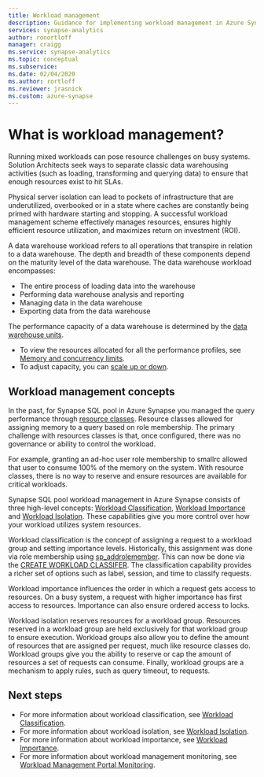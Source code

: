 ```yaml
---
title: Workload management 
description: Guidance for implementing workload management in Azure Synapse Analytics.
services: synapse-analytics
author: ronortloff
manager: craigg
ms.service: synapse-analytics
ms.topic: conceptual
ms.subservice: 
ms.date: 02/04/2020
ms.author: rortloff
ms.reviewer: jrasnick
ms.custom: azure-synapse
---
```


# What is workload management?

Running mixed workloads can pose resource challenges on busy systems.  Solution Architects seek ways to separate classic data warehousing activities (such as loading, transforming and querying data) to ensure that enough resources exist to hit SLAs.  

Physical server isolation can lead to pockets of infrastructure that are underutilized, overbooked or in a state where caches are constantly being primed with hardware starting and stopping.  A successful workload management scheme effectively manages resources, ensures highly efficient resource utilization, and maximizes return on investment (ROI).

A data warehouse workload refers to all operations that transpire in relation to a data warehouse. The depth and breadth of these components depend on the maturity level of the data warehouse.  The data warehouse workload encompasses: 
- The entire process of loading data into the warehouse 
- Performing data warehouse analysis and reporting
- Managing data in the data warehouse 
- Exporting data from the data warehouse

The performance capacity of a data warehouse is determined by the [data warehouse units](what-is-a-data-warehouse-unit-dwu-cdwu.md).
- To view the resources allocated for all the performance profiles, see [Memory and concurrency limits](memory-concurrency-limits.md).
- To adjust capacity, you can [scale up or down](quickstart-scale-compute-portal.md).

## Workload management concepts

In the past, for Synapse SQL pool in Azure Synapse you managed the query performance through [resource classes](resource-classes-for-workload-management.md).  Resource classes allowed for assigning memory to a query based on role membership.  The primary challenge with resources classes is that, once configured, there was no governance or ability to control the workload.  

For example, granting an ad-hoc user role membership to smallrc allowed that user to consume 100% of the memory on the system.  With resource classes, there is no way to reserve and ensure resources are available for critical workloads.

Synapse SQL pool workload management in Azure Synapse consists of three high-level concepts: [Workload Classification](sql-data-warehouse-workload-classification.md), [Workload Importance](sql-data-warehouse-workload-importance.md) and [Workload Isolation](sql-data-warehouse-workload-isolation.md).  These capabilities give you more control over how your workload utilizes system resources.

Workload classification is the concept of assigning a request to a workload group and setting importance levels.  Historically, this assignment was done via role membership using [sp_addrolemember](https://docs.microsoft.com/azure/sql-data-warehouse/resource-classes-for-workload-management#change-a-users-resource-class).  This can now be done via the [CREATE WORKLOAD CLASSIFER](https://docs.microsoft.com/sql/t-sql/statements/create-workload-classifier-transact-sql).  The classification capability provides a richer set of options such as label, session, and time to classify requests.

Workload importance influences the order in which a request gets access to resources.  On a busy system, a request with higher importance has first access to resources.  Importance can also ensure ordered access to locks. 

Workload isolation reserves resources for a workload group.  Resources reserved in a workload group are held exclusively for that workload group to ensure execution.  Workload groups also allow you to define the amount of resources that are assigned per request, much like resource classes do.  Workload groups give you the ability to reserve or cap the amount of resources a set of requests can consume.  Finally, workload groups are a mechanism to apply rules, such as query timeout, to requests.  


## Next steps

- For more information about workload classification, see [Workload Classification](sql-data-warehouse-workload-classification.md).  
- For more information about workload isolation, see [Workload Isolation](sql-data-warehouse-workload-isolation.md).  
- For more information about workload importance, see [Workload Importance](sql-data-warehouse-workload-importance.md).  
- For more information about workload management monitoring, see [Workload Management Portal Monitoring](sql-data-warehouse-workload-management-portal-monitor.md).  
